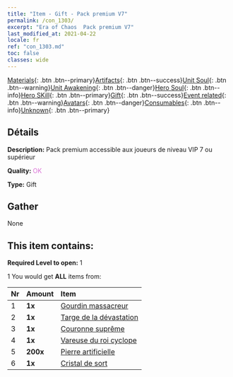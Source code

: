 ```yaml
---
title: "Item - Gift - Pack premium V7"
permalink: /con_1303/
excerpt: "Era of Chaos  Pack premium V7"
last_modified_at: 2021-04-22
locale: fr
ref: "con_1303.md"
toc: false
classes: wide
---
```

 [Materials](/ItemsFR/){: .btn .btn--primary}[Artifacts](/ItemsFR/Artifacts/){: .btn .btn--success}[Unit Soul](/ItemsFR/UnitSoul/){: .btn .btn--warning}[Unit Awakening](/ItemsFR/UnitAwakening/){: .btn .btn--danger}[Hero Soul](/ItemsFR/HeroSoul/){: .btn .btn--info}[Hero SKill](/ItemsFR/HeroSkill/){: .btn .btn--primary}[Gift](/ItemsFR/Gift/){: .btn .btn--success}[Event related](/ItemsFR/Events/){: .btn .btn--warning}[Avatars](/ItemsFR/Avatars/){: .btn .btn--danger}[Consumables](/ItemsFR/Consumables/){: .btn .btn--info}[Unknown](/ItemsFR/Unknown/){: .btn .btn--primary}

## Détails
 **Description:** Pack premium accessible aux joueurs de niveau VIP 7 ou supérieur

 **Quality:** <span style="color: #DA70D6">OK</span>

 **Type:** Gift

## Gather

  None

## This item contains:

 **Required Level to open:** 1

 1 You would get **ALL** items  from:

  | Nr | Amount |     Item    |
  |:---|:-------|:------------|
  | 1 |  **1x** | [Gourdin massacreur](/ItemsFR/art_125/) |  | 
  | 2 |  **1x** | [Targe de la dévastation](/ItemsFR/art_126/) |  | 
  | 3 |  **1x** | [Couronne suprême](/ItemsFR/art_127/) |  | 
  | 4 |  **1x** | [Vareuse du roi cyclope](/ItemsFR/art_128/) |  | 
  | 5 |  **200x** | [Pierre artificielle](/ItemsFR/art_188/) |  | 
  | 6 |  **1x** | [Cristal de sort](/ItemsFR/art_189/) |  | 
